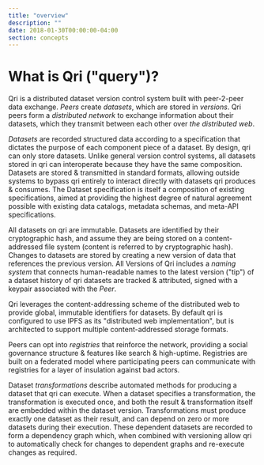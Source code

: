 ```yaml
---
title: "overview"
description: ""
date: 2018-01-30T00:00:00-04:00
section: concepts
---
```


# What is Qri ("query")?

Qri is a distributed dataset version control system built with peer-2-peer data exchange. _Peers_ create _datasets_, which are stored in _versions_. Qri peers form a _distributed network_ to exchange information about their datasets, which they transmit between each other over _the distributed web_.

_Datasets_ are recorded structured data according to a specification that dictates the purpose of each component piece of a dataset. By design, qri can only store datasets. Unlike general version control systems, all datasets stored in qri can interoperate because they have the same composition. Datasets are stored & transmitted in standard formats, allowing outside systems to bypass qri entirely to interact directly with datasets qri produces & consumes. The Dataset specification is itself a composition of existing specifications, aimed at providing the highest degree of natural agreement possible with existing data catalogs, metadata schemas, and meta-API specifications.

All datasets on qri are immutable. Datasets are identified by their cryptographic hash, and assume they are being stored on a content-addressed file system (content is referred to by cryptographic hash). Changes to datasets are stored by creating a new version of data that references the previous version. All Versions of Qri includes a _naming system_ that connects human-readable names to the latest version ("tip") of a dataset history of qri datasets are tracked & attributed, signed with a keypair associated with the _Peer_.

Qri leverages the content-addressing scheme of the distributed web to provide global, immutable identifiers for datasets. By default qri is configured to use IPFS as its "distributed web implementation", but is architected to support multiple content-addressed storage formats.

Peers can opt into _registries_ that reinforce the network, providing a social governance structure & features like search & high-uptime. Registries are built on a federated model where participating peers can communicate with registries for a layer of insulation against bad actors.

Dataset _transformations_ describe automated methods for producing a dataset that qri can execute. When a dataset specifies a transformation, the transformation is executed once, and both the result & transformation itself are embedded within the dataset version. Transformations must produce exactly one dataset as their result, and can depend on zero or more datasets during their execution. These dependent datasets are recorded to form a dependency graph which, when combined with versioning allow qri to automatically check for changes to dependent graphs and re-execute changes as required.
